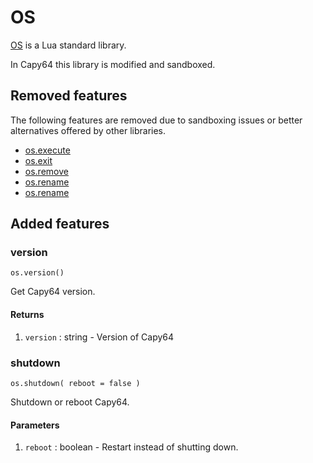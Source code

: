 # OS

[OS](https://www.lua.org/manual/5.4/manual.html#6.9) is a Lua standard library.

In Capy64 this library is modified and sandboxed.

## Removed features

The following features are removed due to sandboxing issues or better alternatives offered by other libraries.

* [os.execute](https://www.lua.org/manual/5.4/manual.html#pdf-os.execute)
* [os.exit](https://www.lua.org/manual/5.4/manual.html#pdf-os.exit)
* [os.remove](https://www.lua.org/manual/5.4/manual.html#pdf-os.remove)
* [os.rename](https://www.lua.org/manual/5.4/manual.html#pdf-os.rename)
* [os.rename](https://www.lua.org/manual/5.4/manual.html#pdf-os.rename)

## Added features

### version

`os.version()`

Get Capy64 version.

#### Returns

1. `version` : string - Version of Capy64

### shutdown

`os.shutdown( reboot = false )`

Shutdown or reboot Capy64.

#### Parameters

1. `reboot` : boolean - Restart instead of shutting down.